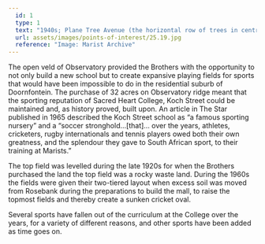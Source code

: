 ```yaml
---
  id: 1
  type: 1
  text: "1940s; Plane Tree Avenue (the horizontal row of trees in centre of picture) is still very young."
  url: assets/images/points-of-interest/25.19.jpg
  reference: "Image: Marist Archive"
---
```

The open veld of Observatory provided the Brothers with the opportunity to not only build a new school but to create expansive playing fields for sports that would have been impossible to do in the residential suburb of Doornfontein. The purchase of 32 acres on Observatory ridge meant that the sporting reputation of Sacred Heart College, Koch Street could be maintained and, as history proved, built upon.  An article in The Star published in 1965 described the Koch Street school as “a famous sporting nursery” and a “soccer stronghold…[that]… over the years, athletes, cricketers, rugby internationals and tennis players owed both their own greatness, and the splendour they gave to South African sport, to their training at Marists.”

The top field was levelled during the late 1920s for when the Brothers purchased the land the top field was a rocky waste land. During the 1960s the fields were given their two-tiered layout when excess soil was moved from Rosebank during the preparations to build the mall, to raise the topmost fields and thereby create a sunken cricket oval. 

Several sports have fallen out of the curriculum at the College over the years, for a variety of different reasons, and other sports have been added as time goes on. 
 